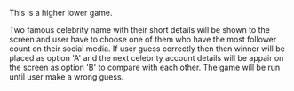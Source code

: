 This is a higher lower game.

Two famous celebrity name with their short details will be shown to the screen and user have to choose one of them who have the most follower count on their social media.
If user guess correctly then then winner will be placed as option 'A' and the next celebrity account details will be appair on the screen as option 'B' to compare with each other.
The game will be run until user make a wrong guess.
